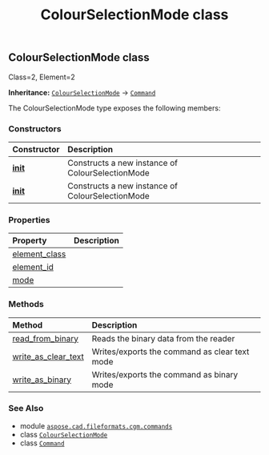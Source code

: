 ﻿---
title: ColourSelectionMode class
second_title: Aspose.CAD for Python via .NET API References
description: 
type: docs
weight: 440
url: /python-net/aspose.cad.fileformats.cgm.commands/colourselectionmode/
is_root: false
---

## ColourSelectionMode class

Class=2, Element=2



**Inheritance:** [`ColourSelectionMode`](/cad/python-net/aspose.cad.fileformats.cgm.commands/colourselectionmode) → 
[`Command`](/cad/python-net/aspose.cad.fileformats.cgm.commands/command)



The ColourSelectionMode type exposes the following members:

### Constructors
| Constructor | Description |
| :- | :- |
| [__init__](/cad/python-net/aspose.cad.fileformats.cgm.commands/colourselectionmode/__init__/#aspose.cad.fileformats.cgm.CgmFile) | Constructs a new instance of ColourSelectionMode |
| [__init__](/cad/python-net/aspose.cad.fileformats.cgm.commands/colourselectionmode/__init__/#aspose.cad.fileformats.cgm.CgmFile-ColourSelectionMode.Type) | Constructs a new instance of ColourSelectionMode |


### Properties
| Property | Description |
| :- | :- |
| [element_class](/cad/python-net/aspose.cad.fileformats.cgm.commands/colourselectionmode/element_class) |  |
| [element_id](/cad/python-net/aspose.cad.fileformats.cgm.commands/colourselectionmode/element_id) |  |
| [mode](/cad/python-net/aspose.cad.fileformats.cgm.commands/colourselectionmode/mode) |  |


### Methods
| Method | Description |
| :- | :- |
| [read_from_binary](/cad/python-net/aspose.cad.fileformats.cgm.commands/colourselectionmode/read_from_binary/#aspose.cad.fileformats.cgm.IBinaryReader) | Reads the binary data from the reader |
| [write_as_clear_text](/cad/python-net/aspose.cad.fileformats.cgm.commands/colourselectionmode/write_as_clear_text/#aspose.cad.fileformats.cgm.IClearTextWriter) | Writes/exports the command as clear text mode |
| [write_as_binary](/cad/python-net/aspose.cad.fileformats.cgm.commands/colourselectionmode/write_as_binary/#aspose.cad.fileformats.cgm.IBinaryWriter) | Writes/exports the command as binary mode |



### See Also
* module [`aspose.cad.fileformats.cgm.commands`](..)
* class [`ColourSelectionMode`](/cad/python-net/aspose.cad.fileformats.cgm.commands/colourselectionmode)
* class [`Command`](/cad/python-net/aspose.cad.fileformats.cgm.commands/command)
